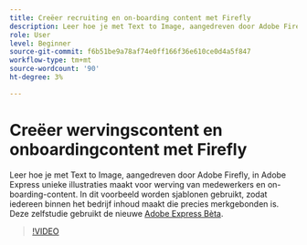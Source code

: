 ```yaml
---
title: Creëer recruiting en on-boarding content met Firefly
description: Leer hoe je met Text to Image, aangedreven door Adobe Firefly, in Adobe Express unieke illustraties maakt voor werving en onboardingcontent voor medewerkers
role: User
level: Beginner
source-git-commit: f6b51be9a78af74e0ff166f36e610ce0d4a5f847
workflow-type: tm+mt
source-wordcount: '90'
ht-degree: 3%

---
```


# Creëer wervingscontent en onboardingcontent met Firefly

Leer hoe je met Text to Image, aangedreven door Adobe Firefly, in Adobe Express unieke illustraties maakt voor werving van medewerkers en on-boarding-content. In dit voorbeeld worden sjablonen gebruikt, zodat iedereen binnen het bedrijf inhoud maakt die precies merkgebonden is. Deze zelfstudie gebruikt de nieuwe [Adobe Express Bèta](https://www.adobe.com/express/).

>[!VIDEO](https://video.tv.adobe.com/v/3422411?quality=12&learn=on&hidetitle=true)